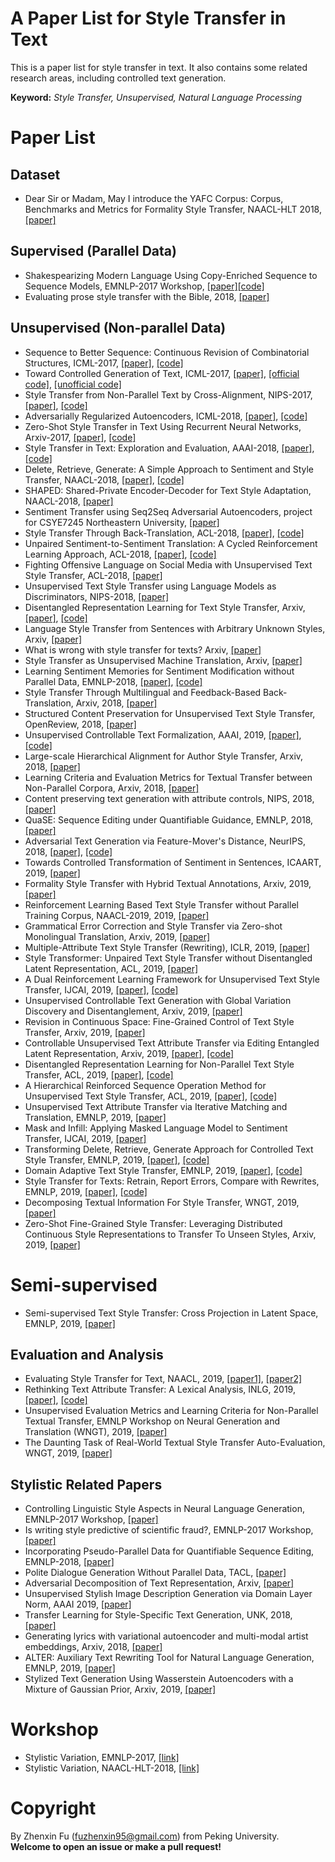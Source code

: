# A Paper List for Style Transfer in Text
This is a paper list for style transfer in text. It also contains some related research areas, including controlled text generation.

**Keyword:** *Style Transfer, Unsupervised, Natural Language Processing*

# Paper List


## Dataset
- Dear Sir or Madam, May I introduce the YAFC Corpus: Corpus, Benchmarks and Metrics for Formality Style Transfer, NAACL-HLT 2018, [[paper]](https://arxiv.org/abs/1803.06535)

## Supervised (Parallel Data)
- Shakespearizing Modern Language Using Copy-Enriched Sequence to Sequence Models, EMNLP-2017 Workshop, [[paper]](https://arxiv.org/abs/1707.01161)[[code]](https://github.com/harsh19/Shakespearizing-Modern-English)
- Evaluating prose style transfer with the Bible, 2018, [[paper]](https://arxiv.org/abs/1711.04731)

## Unsupervised (Non-parallel Data)
- Sequence to Better Sequence: Continuous Revision of Combinatorial Structures, ICML-2017, [[paper]](http://proceedings.mlr.press/v70/mueller17a.html), [[code]](https://bitbucket.org/jwmueller/sequence-to-better-sequence/)
- Toward Controlled Generation of Text, ICML-2017, [[paper]](https://arxiv.org/abs/1703.00955), [[official code]](https://github.com/asyml/texar/tree/master/examples/text_style_transfer), [[unofficial code]](https://github.com/GBLin5566/toward-controlled-generation-of-text-pytorch)
- Style Transfer from Non-Parallel Text by Cross-Alignment, NIPS-2017, [[paper]](https://papers.nips.cc/paper/7259-style-transfer-from-non-parallel-text-by-cross-alignment.pdf), [[code]](https://github.com/shentianxiao/language-style-transfer)
- Adversarially Regularized Autoencoders, ICML-2018, [[paper]](https://arxiv.org/abs/1706.04223), [[code]](https://github.com/jakezhaojb/ARAE)
- Zero-Shot Style Transfer in Text Using Recurrent Neural Networks, Arxiv-2017, [[paper]](https://arxiv.org/abs/1711.04731), [[code]](https://github.com/keithecarlson/Zero-Shot-Style-Transfer)
- Style Transfer in Text: Exploration and Evaluation, AAAI-2018, [[paper]](https://arxiv.org/abs/1711.06861), [[code]](https://github.com/fuzhenxin/text_style_transfer)
- Delete, Retrieve, Generate: A Simple Approach to Sentiment and Style Transfer, NAACL-2018, [[paper]](https://arxiv.org/abs/1804.06437), [[code]](https://worksheets.codalab.org/worksheets/0xe3eb416773ed4883bb737662b31b4948/)
- SHAPED: Shared-Private Encoder-Decoder for Text Style Adaptation, NAACL-2018, [[paper]](https://arxiv.org/abs/1804.04093)
- Sentiment Transfer using Seq2Seq Adversarial Autoencoders, project for CSYE7245 Northeastern University, [[paper]](https://arxiv.org/abs/1804.04003)
- Style Transfer Through Back-Translation, ACL-2018, [[paper]](https://arxiv.org/abs/1804.09000), [[code]](https://github.com/shrimai/Style-Transfer-Through-Back-Translation)
- Unpaired Sentiment-to-Sentiment Translation: A Cycled Reinforcement Learning Approach, ACL-2018, [[paper]](https://arxiv.org/abs/1805.05181), [[code]](https://github.com/lancopku/unpaired-sentiment-translation)
- Fighting Offensive Language on Social Media with Unsupervised Text Style Transfer, ACL-2018, [[paper]](https://arxiv.org/abs/1805.07685)
- Unsupervised Text Style Transfer using Language Models as Discriminators, NIPS-2018, [[paper]](https://arxiv.org/abs/1805.11749)
- Disentangled Representation Learning for Text Style Transfer, Arxiv, [[paper]](https://arxiv.org/abs/1808.04339), [[code]](https://github.com/vineetjohn/linguistic-style-transfer)
- Language Style Transfer from Sentences with Arbitrary Unknown Styles, Arxiv, [[paper]](https://arxiv.org/abs/1808.04071)
- What is wrong with style transfer for texts? Arxiv, [[paper]](https://arxiv.org/abs/1808.04365)
- Style Transfer as Unsupervised Machine Translation, Arxiv, [[paper]](https://arxiv.org/abs/1808.07894)
- Learning Sentiment Memories for Sentiment Modification without Parallel Data, EMNLP-2018, [[paper]](https://arxiv.org/abs/1808.07311), [[code]](https://github.com/lancopku/SMAE)
- Style Transfer Through Multilingual and Feedback-Based Back-Translation, Arxiv, 2018, [[paper]](https://arxiv.org/abs/1809.06284)
- Structured Content Preservation for Unsupervised Text Style Transfer, OpenReview, 2018, [[paper]](https://openreview.net/forum?id=S1lCbhAqKX)
- Unsupervised Controllable Text Formalization, AAAI, 2019, [[paper]](https://arxiv.org/abs/1809.04556), [[code]](https://github.com/parajain/uctf)
- Large-scale Hierarchical Alignment for Author Style Transfer, Arxiv, 2018, [[paper]](https://arxiv.org/abs/1810.08237)
- Learning Criteria and Evaluation Metrics for Textual Transfer between Non-Parallel Corpora, Arxiv, 2018, [[paper]](https://arxiv.org/abs/1810.11878)
- Content preserving text generation with attribute controls, NIPS, 2018, [[paper]](https://arxiv.org/abs/1811.01135)
- QuaSE: Sequence Editing under Quantifiable Guidance, EMNLP, 2018, [[paper]](http://aclweb.org/anthology/D18-1420)
- Adversarial Text Generation via Feature-Mover's Distance, NeurIPS, 2018, [[paper]](https://arxiv.org/abs/1809.06297), [[code]](https://github.com/LiqunChen0606/FM-GAN)
- Towards Controlled Transformation of Sentiment in Sentences, ICAART, 2019, [[paper]](https://arxiv.org/abs/1901.11467)
- Formality Style Transfer with Hybrid Textual Annotations, Arxiv, 2019, [[paper]](https://arxiv.org/abs/1903.06353)
- Reinforcement Learning Based Text Style Transfer without Parallel Training Corpus, NAACL-2019, 2019, [[paper]](https://arxiv.org/abs/1903.10671)
- Grammatical Error Correction and Style Transfer via Zero-shot Monolingual Translation, Arxiv, 2019, [[paper]](https://arxiv.org/abs/1903.11283)
- Multiple-Attribute Text Style Transfer (Rewriting), ICLR, 2019, [[paper]](https://openreview.net/forum?id=H1g2NhC5KQ)
- Style Transformer: Unpaired Text Style Transfer without Disentangled Latent Representation, ACL, 2019, [[paper]](https://arxiv.org/abs/1905.05621)
- A Dual Reinforcement Learning Framework for Unsupervised Text Style Transfer, IJCAI, 2019, [[paper]](https://arxiv.org/abs/1905.10060), [[code]](https://github.com/luofuli/DualLanST)
- Unsupervised Controllable Text Generation with Global Variation Discovery and Disentanglement, Arxiv, 2019, [[paper]](https://arxiv.org/abs/1905.11975)
- Revision in Continuous Space: Fine-Grained Control of Text Style Transfer, Arxiv, 2019, [[paper]](https://arxiv.org/abs/1905.12304)
- Controllable Unsupervised Text Attribute Transfer via Editing Entangled Latent Representation, Arxiv, 2019, [[paper]](https://arxiv.org/abs/1905.12926), [[code]](https://github.com/nrgeup/controllable-text-attribute-transfer)
- Disentangled Representation Learning for Non-Parallel Text Style Transfer, ACL, 2019, [[paper]](https://www.aclweb.org/anthology/P19-1041), [[code]](https://github.com/vineetjohn/linguistic-style-transfer)
- A Hierarchical Reinforced Sequence Operation Method for Unsupervised Text Style Transfer, ACL, 2019, [[paper]](https://www.aclweb.org/anthology/P19-1482), [[code]](https://github.com/ChenWu98/Point-Then-Operate)
- Unsupervised Text Attribute Transfer via Iterative Matching and Translation, EMNLP, 2019, [[paper]](https://arxiv.org/abs/1901.11333)
- Mask and Infill: Applying Masked Language Model to Sentiment Transfer, IJCAI, 2019, [[paper]](https://arxiv.org/abs/1908.08039)
- Transforming Delete, Retrieve, Generate Approach for Controlled Text Style Transfer, EMNLP, 2019, [[paper]](https://arxiv.org/abs/1908.09368), [[code]](https://github.com/agaralabs/transformer-drg-style-transfer)
- Domain Adaptive Text Style Transfer, EMNLP, 2019, [[paper]](https://arxiv.org/abs/1908.09395), [[code]](https://github.com/cookielee77/DAST)
- Style Transfer for Texts: Retrain, Report Errors, Compare with Rewrites, EMNLP, 2019, [[paper]](https://arxiv.org/pdf/1908.06809.pdf), [[code]](https://github.com/VAShibaev/text_style_transfer)
- Decomposing Textual Information For Style Transfer, WNGT, 2019, [[paper]](https://arxiv.org/abs/1909.12928)
- Zero-Shot Fine-Grained Style Transfer: Leveraging Distributed Continuous Style Representations to Transfer To Unseen Styles, Arxiv, 2019, [[paper]](https://arxiv.org/abs/1911.03914)

# Semi-supervised
- Semi-supervised Text Style Transfer: Cross Projection in Latent Space, EMNLP, 2019, [[paper]](https://arxiv.org/abs/1909.11493)

## Evaluation and Analysis
- Evaluating Style Transfer for Text, NAACL, 2019, [[paper1]](https://arxiv.org/abs/1904.02295), [[paper2]](https://dspace.mit.edu/bitstream/handle/1721.1/119569/1076275047-MIT.pdf?sequence=1)
- Rethinking Text Attribute Transfer: A Lexical Analysis, INLG, 2019, [[paper]](https://arxiv.org/abs/1909.12335), [[code]](https://github.com/FranxYao/pivot_analysis)
- Unsupervised Evaluation Metrics and Learning Criteria for Non-Parallel Textual Transfer, EMNLP Workshop on Neural Generation and Translation (WNGT), 2019, [[paper]](https://arxiv.org/abs/1810.11878)
- The Daunting Task of Real-World Textual Style Transfer Auto-Evaluation, WNGT, 2019, [[paper]](https://arxiv.org/abs/1910.03747)

## Stylistic Related Papers
- Controlling Linguistic Style Aspects in Neural Language Generation, EMNLP-2017 Workshop, [[paper]](https://arxiv.org/abs/1707.02633)
- Is writing style predictive of scientific fraud?, EMNLP-2017 Workshop, [[paper]](http://www.aclweb.org/anthology/W17-4905)
- Incorporating Pseudo-Parallel Data for Quantifiable Sequence Editing, EMNLP-2018, [[paper]](https://arxiv.org/abs/1804.07007)
- Polite Dialogue Generation Without Parallel Data, TACL, [[paper]](https://arxiv.org/abs/1805.03162)
- Adversarial Decomposition of Text Representation, Arxiv, [[paper]](https://arxiv.org/abs/1808.09042)
- Unsupervised Stylish Image Description Generation via Domain Layer Norm, AAAI 2019, [[paper]](https://arxiv.org/abs/1809.06214)
- Transfer Learning for Style-Specific Text Generation, UNK, 2018, [[paper]](https://nips2018creativity.github.io/doc/Transfer%20Learning%20for%20Style-Specific%20Text%20Generation.pdf)
- Generating lyrics with variational autoencoder and multi-modal artist embeddings, Arxiv, 2018, [[paper]](https://arxiv.org/abs/1812.08318)
- ALTER: Auxiliary Text Rewriting Tool for Natural Language Generation, EMNLP, 2019, [[paper]](https://arxiv.org/abs/1909.06564)
- Stylized Text Generation Using Wasserstein Autoencoders with a Mixture of Gaussian Prior, Arxiv, 2019, [[paper]](https://arxiv.org/abs/1911.03828)

# Workshop
- Stylistic Variation, EMNLP-2017, [[link]](https://sites.google.com/site/workshoponstylisticvariation/)
- Stylistic Variation, NAACL-HLT-2018, [[link]](https://sites.google.com/view/2ndstylisticvariation/home)


# Copyright 
By Zhenxin Fu (fuzhenxin95@gmail.com) from Peking University.  
**Welcome to open an issue or make a pull request!**
